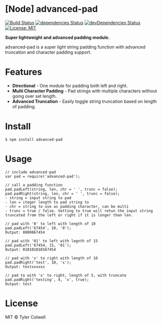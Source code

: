 
# [Node] advanced-pad

[![Build Status](https://travis-ci.com/tylerdevs/advanced-pad.svg?branch=master)](https://travis-ci.com/tylerdevs/advanced-pad) [![dependencies Status](https://david-dm.com/tylerdevs/advanced-pad/status.svg)](https://david-dm.com/tylerdevs/advanced-pad) [![devDependencies Status](https://david-dm.com/tylerdevs/advanced-pad/dev-status.svg)](https://david-dm.com/flexdinesh/npm-module-boilerplate?type=dev) [![License: MIT](https://img.shields.io/badge/License-MIT-blue.svg)](https://opensource.org/licenses/MIT)

**Super lightweight and advanced padding module.**

advanced-pad is a super light string padding function with advanced truncation and character padding support.

# Features

* **Directional** - One module for padding both left and right.
* **Multi Character Padding** - Pad strings with multiple characters without going over set length.
* **Advanced Truncation** - Easily toggle string truncation based on length of padding.

# Install

```
$ npm install advanced-pad
```

# Usage

```
// include advanced-pad
var pad = require('advanced-pad');

// call a padding function
pad.padLeft(string, len, chr = ' ', trunc = false);
pad.padRight(string, len, chr = ' ', trunc = false);
- string = input string to pad
- len = iteger length to pad string to
- chr = string to use as padding character, can be multi
- trunc = true / false. Setting to true will retun the input string truncated from the left or right if it is longer than len.

// pad with '0' to left with length of 10
pad.padLeft('67454', 10, '0');
Output: 0000067454

// pad with '01' to left with legnth of 15
pad.padLeft('67454, 15, '01');
Output: 010101010167454

// pad with 'x' to right with length of 10
pad.padRight('test', 10, 'x');
Output: testxxxxxx

// pad to with 'x' to right, length of 5, with truncate
pad.padRight('testing', 4, 'x', true);
Output: test
```

# License

MIT © Tyler Colwell
